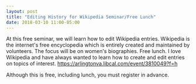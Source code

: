 ```yaml
---
layout: post
title: "Editing History for Wikipedia Seminar/Free Lunch"
date: 2018-03-10 11:00-05:00
---
```

At this free seminar, we will learn how to edit Wikipedia entries. Wikipedia is the internet's free encyclopedia which is entirely created and maintained by volunteers. The focus will be on women's biographies. Free lunch. I love Wikipedia and have always wanted to learn how to create and edit entries on topics of interest. https://arlingtonva.libcal.com/event/3810049?f=h

Although this is free, including lunch, you must register in advance.
